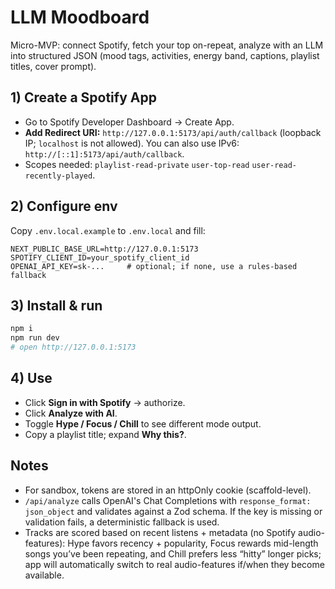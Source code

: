 # LLM Moodboard 

Micro-MVP: connect Spotify, fetch your top on-repeat, analyze with an LLM into structured JSON (mood tags, activities, energy band, captions, playlist titles, cover prompt).

## 1) Create a Spotify App 
- Go to Spotify Developer Dashboard → Create App.
- **Add Redirect URI:** `http://127.0.0.1:5173/api/auth/callback` (loopback IP; `localhost` is not allowed). You can also use IPv6: `http://[::1]:5173/api/auth/callback`.
- Scopes needed: `playlist-read-private` `user-top-read` `user-read-recently-played`.

## 2) Configure env
Copy `.env.local.example` to `.env.local` and fill:
```
NEXT_PUBLIC_BASE_URL=http://127.0.0.1:5173
SPOTIFY_CLIENT_ID=your_spotify_client_id
OPENAI_API_KEY=sk-...     # optional; if none, use a rules-based fallback
```

## 3) Install & run
```bash
npm i
npm run dev
# open http://127.0.0.1:5173
```

## 4) Use
- Click **Sign in with Spotify** → authorize.
- Click **Analyze with AI**.
- Toggle **Hype / Focus / Chill** to see different mode output.
- Copy a playlist title; expand **Why this?**.

## Notes
- For sandbox, tokens are stored in an httpOnly cookie (scaffold-level).
- `/api/analyze` calls OpenAI's Chat Completions with `response_format: json_object` and validates against a Zod schema. If the key is missing or validation fails, a deterministic fallback is used.
- Tracks are scored based on recent listens + metadata (no Spotify audio-features): Hype favors recency + popularity, Focus rewards mid-length songs you’ve been repeating, and Chill prefers less “hitty” longer picks; app will automatically switch to real audio-features if/when they become available.

